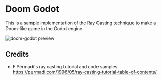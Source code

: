 # Doom Godot

This is a sample implementation of the Ray Casting technique to make a Doom-like game in the Godot engine.

![doom-godot preview](preview.gif)

## Credits

- F.Permadi's ray casting tutorial and code samples: https://permadi.com/1996/05/ray-casting-tutorial-table-of-contents/

